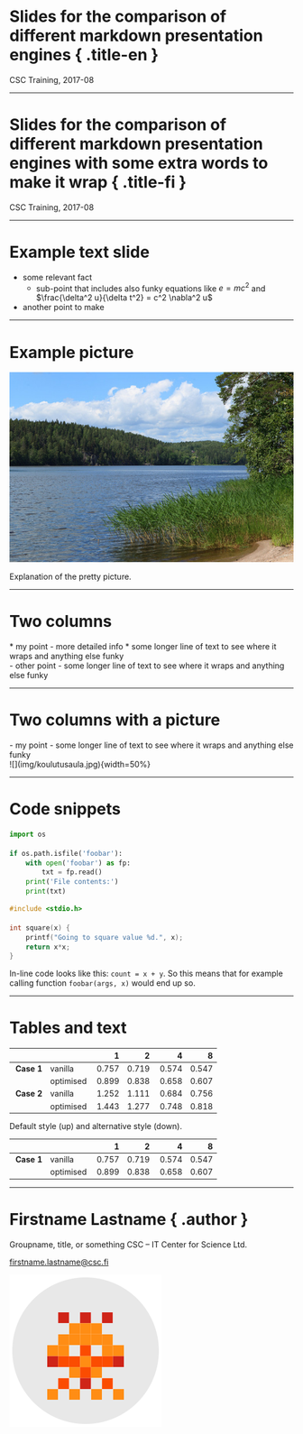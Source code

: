 
# Slides for the comparison of different markdown presentation engines { .title-en }

CSC Training, 2017-08

---

# Slides for the comparison of different markdown presentation engines with some extra words to make it wrap { .title-fi }

CSC Training, 2017-08

---

# Example text slide

- some relevant fact
    - sub-point that includes also funky equations like $e = mc^2$ and
      $\frac{\delta^2 u}{\delta t^2} = c^2 \nabla^2 u$
- another point to make

---

# Example picture

![](img/nuuksio-lake.jpg)

Explanation of the pretty picture.

---

# Two columns

<div class="column">
* my point
    - more detailed info
* some longer line of text to see where it wraps and anything else funky
</div>

<div class="column">
- other point
- some longer line of text to see where it wraps and anything else funky
</div>

---

# Two columns with a picture

<div class="column">
- my point
- some longer line of text to see where it wraps and anything else funky
</div>

<div class="column">
![](img/koulutusaula.jpg){width=50%}
</div>

---

# Code snippets

```python
import os

if os.path.isfile('foobar'):
    with open('foobar') as fp:
	    txt = fp.read()
	print('File contents:')
	print(txt)
```

```c
#include <stdio.h>

int square(x) {
    printf("Going to square value %d.", x);
    return x*x;
}
```

In-line code looks like this: ```count = x + y```. So this means that for
example calling function ```foobar(args, x)``` would end up so.

---

# Tables and text

|            |           | 1     | 2     | 4     | 8     |
| ---------- | --------- | ----: | ----: | ----: | ----: |
| **Case 1** | vanilla   | 0.757 | 0.719 | 0.574 | 0.547 |
|            | optimised | 0.899 | 0.838 | 0.658 | 0.607 |
| **Case 2** | vanilla   | 1.252 | 1.111 | 0.684 | 0.756 |
|            | optimised | 1.443 | 1.277 | 0.748 | 0.818 |

Default style (up) and alternative style (down).

<div class="show-cells">

|            |           | 1     | 2     | 4     | 8     |
| ---------- | --------- | ----: | ----: | ----: | ----: |
| **Case 1** | vanilla   | 0.757 | 0.719 | 0.574 | 0.547 |
|            | optimised | 0.899 | 0.838 | 0.658 | 0.607 |

</div>

---

# Firstname Lastname { .author }

Groupname, title, or something
CSC – IT Center for Science Ltd.

firstname.lastname@csc.fi

![](img/csc-identicon.png)

